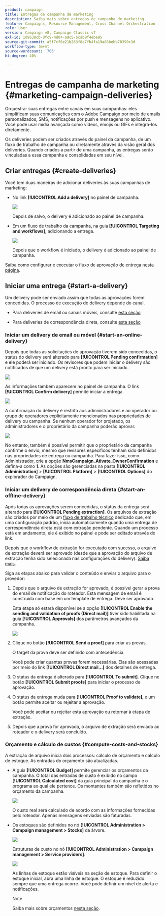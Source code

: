 ```yaml
---
product: campaign
title: Entregas de campanha de marketing
description: Saiba mais sobre entregas de campanha de marketing
feature: Campaigns, Resource Management, Cross Channel Orchestration
role: User
version: Campaign v8, Campaign Classic v7
exl-id: 1d9638cb-0fc9-4d04-a9c5-bcab8f4ebe95
source-git-commit: a5f7cf6e21b263f8a7fb4fa19a88bebb78390c3d
workflow-type: tm+mt
source-wordcount: '705'
ht-degree: 40%

---
```


# Entregas de campanha de marketing {#marketing-campaign-deliveries}

Orquestrar suas entregas entre canais em suas campanhas: eles simplificam suas comunicações com o Adobe Campaign por meio de emails personalizados, SMS, notificações por push e mensagens no aplicativo. Você pode usar mídia avançada como vídeos, emojis ou GIFs e integrá-los diretamente.

Os deliveries podem ser criados através do painel da campanha, de um fluxo de trabalho de campanha ou diretamente através da visão geral dos deliveries. Quando criados a partir de uma campanha, as entregas serão vinculadas a essa campanha e consolidadas em seu nível.

## Criar entregas {#create-deliveries}

Você tem duas maneiras de adicionar deliveries às suas campanhas de marketing:

* No link **[!UICONTROL Add a delivery]** no painel de campanha.

  ![](assets/campaign_op_add_delivery.png)

  Depois de salvo, o delivery é adicionado ao painel de campanha.

* Em um fluxo de trabalho da campanha, na guia **[!UICONTROL Targeting and workflows]**, adicionando a entrega.

  ![](assets/campaign-wf-delivery.png)

  Depois que o workflow é iniciado, o delivery é adicionado ao painel de campanha.

Saiba como configurar e executar o fluxo de aprovação de entrega [nesta página](marketing-campaign-approval.md).

## Iniciar uma entrega {#start-a-delivery}

Um delivery pode ser enviado assim que todas as aprovações forem concedidas. O processo de execução do delivery depende do canal.

* Para deliveries de email ou canais móveis, consulte [esta seção](#start-an-online-delivery)

* Para deliveries de correspondência direta, consulte [esta seção](#start-an-offline-delivery)

### Iniciar um delivery de email ou móvel {#start-an-online-delivery}

Depois que todas as solicitações de aprovação tiverem sido concedidas, o status do delivery será alterado para **[!UICONTROL Pending confirmation]** e ele poderá ser iniciado. Os revisores que podem iniciar o delivery são notificados de que um delivery está pronto para ser iniciado.

![](assets/confirm-delivery.png)

As informações também aparecem no painel de campanha. O link **[!UICONTROL Confirm delivery]** permite iniciar a entrega.

![](assets/confirm-delivery-from-dashboard.png)

A confirmação do delivery é restrita aos administradores e ao operador ou grupo de operadores explicitamente mencionados nas propriedades de delivery ou campanha. Se nenhum operador for projetado, os administradores e o proprietário da campanha poderão aprovar.

![](assets/select-delivery-reviewers.png)

No entanto, também é possível permitir que o proprietário da campanha confirme o envio, mesmo que revisores específicos tenham sido definidos nas propriedades de entrega ou campanha. Para fazer isso, como Administrador, crie a opção **NmsCampaign_Ativate_OwnerConfirmation** e defina-a como **1**. As opções são gerenciadas na pasta **[!UICONTROL Administration]** > **[!UICONTROL Platform]** > **[!UICONTROL Options]** do explorador do Campaign.


### Iniciar um delivery de correspondência direta {#start-an-offline-delivery}

Após todas as aprovações serem concedidas, o status da entrega será alterado para **[!UICONTROL Pending extraction]**. Os arquivos de extração são criados por meio de um [fluxo de trabalho técnico](../workflow/technical-workflows.md) dedicado que, em uma configuração padrão, inicia automaticamente quando uma entrega de correspondência direta está com extração pendente. Quando um processo está em andamento, ele é exibido no painel e pode ser editado através do link.

Depois que o workflow de extração for executado com sucesso, o arquivo de extração deverá ser aprovado (desde que a aprovação do arquivo de extração tenha sido selecionada nas configurações do delivery). [Saiba mais](marketing-campaign-approval.md#approving-an-extraction-file).

Siga as etapas abaixo para validar o conteúdo e enviar o arquivo para o provedor:

1. Depois que o arquivo de extração for aprovado, é possível gerar a prova do email de notificação do roteador. Esta mensagem de email é construída com base em um template de entrega. Deve ser aprovado.

   Esta etapa só estará disponível se a opção **[!UICONTROL Enable the sending and validation of proofs (Direct mail)]** tiver sido habilitada na guia **[!UICONTROL Approvals]** dos parâmetros avançados da campanha.

   ![](assets/enable-proof-validation.png)

1. Clique no botão **[!UICONTROL Send a proof]** para criar as provas.

   O target da prova deve ser definido com antecedência.

   Você pode criar quantas provas forem necessárias. Elas são acessadas por meio do link **[!UICONTROL Direct mail...]** dos detalhes de entrega.

1. O status da entrega é alterado para **[!UICONTROL To submit]**. Clique no botão **[!UICONTROL Submit proofs]** para iniciar o processo de aprovação.

1. O status da entrega muda para **[!UICONTROL Proof to validate]**, e um botão permite aceitar ou rejeitar a aprovação.

   Você pode aceitar ou rejeitar esta aprovação ou retornar à etapa de extração.

1. Depois que a prova for aprovada, o arquivo de extração será enviado ao roteador e o delivery será concluído.

### Orçamento e cálculo de custos {#compute-costs-and-stocks}

A extração de arquivo inicia dois processos: cálculo de orçamento e cálculo de estoque. As entradas do orçamento são atualizadas.

* A guia **[!UICONTROL Budget]** permite gerenciar os orçamentos da campanha. O total das entradas de custo é exibido no campo **[!UICONTROL Calculated cost]** da guia principal da campanha e o programa ao qual ele pertence. Os montantes também são refletidos no orçamento da campanha.

  ![](assets/campaign-budget-tab.png)

  O custo real será calculado de acordo com as informações fornecidas pelo roteador. Apenas mensagens enviadas são faturadas.

* Os estoques são definidos no nó **[!UICONTROL Administration > Campaign management > Stocks]** da árvore.

  ![](assets/campaign-stocks.png)

  Estruturas de custo no nó **[!UICONTROL Administration > Campaign management > Service providers]**.

  ![](assets/campaign-service-providers.png)

  As linhas de estoque estão visíveis na seção de estoque. Para definir o estoque inicial, abra uma linha de estoque. O estoque é reduzido sempre que uma entrega ocorre. Você pode definir um nível de alerta e notificações.


  >[!NOTE]
  >
  >Saiba mais sobre orçamentos [nesta seção](providers-stocks-and-budgets.md).

